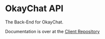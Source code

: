 # OkayChat API

The Back-End for OkayChat.

Documentation is over at the [Client Repository](https://github.com/ary82/okay-client)
